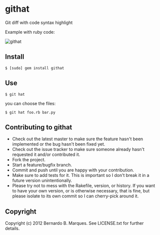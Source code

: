 githat
======

Git diff with code syntax highlight

Example with ruby code:

![githat](https://raw.github.com/bernardofire/githat/master/githat.png)

Install
-------
`$ [sudo] gem install githat`

Use
---
`$ git hat`

you can choose the files:

`$ git hat foo.rb bar.py`

Contributing to githat
----------------------

* Check out the latest master to make sure the feature hasn't been implemented or the bug hasn't been fixed yet.
* Check out the issue tracker to make sure someone already hasn't requested it and/or contributed it.
* Fork the project.
* Start a feature/bugfix branch.
* Commit and push until you are happy with your contribution.
* Make sure to add tests for it. This is important so I don't break it in a future version unintentionally.
* Please try not to mess with the Rakefile, version, or history. If you want to have your own version, or is otherwise necessary, that is fine, but please isolate to its own commit so I can cherry-pick around it.

Copyright
---------

Copyright (c) 2012 Bernardo B. Marques. See LICENSE.txt for
further details.

